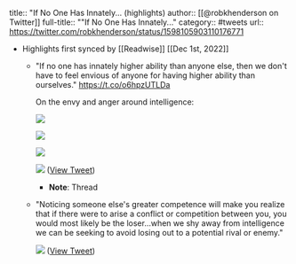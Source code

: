 title:: "If No One Has Innately... (highlights)
author:: [[@robkhenderson on Twitter]]
full-title:: ""If No One Has Innately..."
category:: #tweets
url:: https://twitter.com/robkhenderson/status/1598105903110176771

- Highlights first synced by [[Readwise]] [[Dec 1st, 2022]]
	- "If no one has innately higher ability than anyone else, then we don't have to feel envious of anyone for having higher ability than ourselves." https://t.co/o6hpzUTLDa
	  
	  On the envy and anger around intelligence: 
	  
	  ![](https://pbs.twimg.com/media/Fi2c1PQXwAI4xHA.jpg) 
	  
	  ![](https://pbs.twimg.com/media/Fi2c1jjWYAED2aM.jpg) 
	  
	  ![](https://pbs.twimg.com/media/Fi2c14fWYAA_p_b.jpg) 
	  
	  ![](https://pbs.twimg.com/media/Fi2c2NUXkAQJYxG.jpg) ([View Tweet](https://twitter.com/robkhenderson/status/1598105903110176771))
		- **Note**: Thread
	- "Noticing someone else's greater competence will make you realize that if there were to arise a conflict or competition between you, you would most likely be the loser...when we shy away from intelligence we can be seeking to avoid losing out to a potential rival or enemy." 
	  
	  ![](https://pbs.twimg.com/media/Fi2d8x8WQAEWP8m.jpg) ([View Tweet](https://twitter.com/robkhenderson/status/1598107115356553216))